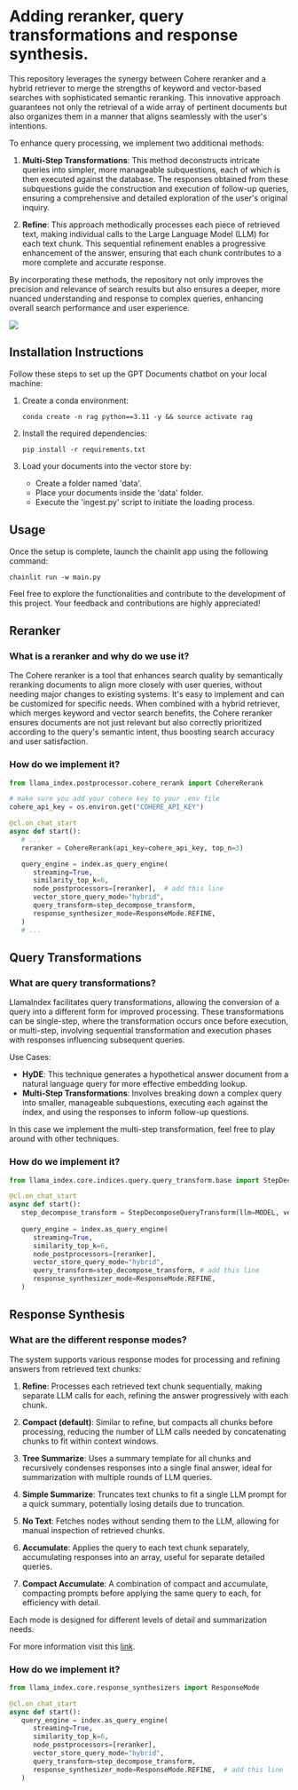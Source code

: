 # Adding reranker, query transformations and response synthesis.

This repository leverages the synergy between Cohere reranker and a hybrid retriever to merge the strengths of keyword and vector-based searches with sophisticated semantic reranking. This innovative approach guarantees not only the retrieval of a wide array of pertinent documents but also organizes them in a manner that aligns seamlessly with the user's intentions.

To enhance query processing, we implement two additional methods:

1. **Multi-Step Transformations**: This method deconstructs intricate queries into simpler, more manageable subquestions, each of which is then executed against the database. The responses obtained from these subquestions guide the construction and execution of follow-up queries, ensuring a comprehensive and detailed exploration of the user's original inquiry.

2. **Refine**: This approach methodically processes each piece of retrieved text, making individual calls to the Large Language Model (LLM) for each text chunk. This sequential refinement enables a progressive enhancement of the answer, ensuring that each chunk contributes to a more complete and accurate response.

By incorporating these methods, the repository not only improves the precision and relevance of search results but also ensures a deeper, more nuanced understanding and response to complex queries, enhancing overall search performance and user experience.

![](https://github.com/felipearosr/GPT-Documents/blob/main/1.Streaming%20-%20Memory%20-%20Sources/images/RAG.gif)

## Installation Instructions

Follow these steps to set up the GPT Documents chatbot on your local machine:

1. Create a conda environment:

   ```shell
   conda create -n rag python==3.11 -y && source activate rag
   ```

2. Install the required dependencies:

   ```shell
   pip install -r requirements.txt
   ```

3. Load your documents into the vector store by: 
    - Create a folder named 'data'.
    - Place your documents inside the 'data' folder.
    - Execute the 'ingest.py' script to initiate the loading process.

## Usage

Once the setup is complete, launch the chainlit app using the following command:

```shell
chainlit run -w main.py
```

Feel free to explore the functionalities and contribute to the development of this project. Your feedback and contributions are highly appreciated!

## Reranker

### What is a reranker and why do we use it?

The Cohere reranker is a tool that enhances search quality by semantically reranking documents to align more closely with user queries, without needing major changes to existing systems. It's easy to implement and can be customized for specific needs. When combined with a hybrid retriever, which merges keyword and vector search benefits, the Cohere reranker ensures documents are not just relevant but also correctly prioritized according to the query's semantic intent, thus boosting search accuracy and user satisfaction.

### How do we implement it?

```python
from llama_index.postprocessor.cohere_rerank import CohereRerank

# make sure you add your cohere key to your .env file
cohere_api_key = os.environ.get("COHERE_API_KEY")

@cl.on_chat_start
async def start():
   # ...
   reranker = CohereRerank(api_key=cohere_api_key, top_n=3)

   query_engine = index.as_query_engine(
      streaming=True,
      similarity_top_k=6,
      node_postprocessors=[reranker],  # add this line
      vector_store_query_mode="hybrid",
      query_transform=step_decompose_transform,
      response_synthesizer_mode=ResponseMode.REFINE,
   )
   # ...
```

## Query Transformations

### What are query transformations?

LlamaIndex facilitates query transformations, allowing the conversion of a query into a different form for improved processing. These transformations can be single-step, where the transformation occurs once before execution, or multi-step, involving sequential transformation and execution phases with responses influencing subsequent queries.

Use Cases:

- **HyDE**: This technique generates a hypothetical answer document from a natural language query for more effective embedding lookup.
- **Multi-Step Transformations**: Involves breaking down a complex query into smaller, manageable subquestions, executing each against the index, and using the responses to inform follow-up questions.

In this case we implement the multi-step transformation, feel free to play around with other techniques.

### How do we implement it?

```python
from llama_index.core.indices.query.query_transform.base import StepDecomposeQueryTransform

@cl.on_chat_start
async def start():
   step_decompose_transform = StepDecomposeQueryTransform(llm=MODEL, verbose=True)
   
   query_engine = index.as_query_engine(
      streaming=True,
      similarity_top_k=6,
      node_postprocessors=[reranker],
      vector_store_query_mode="hybrid",
      query_transform=step_decompose_transform, # add this line
      response_synthesizer_mode=ResponseMode.REFINE,
   )
```

## Response Synthesis

### What are the different response modes?

The system supports various response modes for processing and refining answers from retrieved text chunks:

1. **Refine**: Processes each retrieved text chunk sequentially, making separate LLM calls for each, refining the answer progressively with each chunk.

2. **Compact (default)**: Similar to refine, but compacts all chunks before processing, reducing the number of LLM calls needed by concatenating chunks to fit within context windows.

3. **Tree Summarize**: Uses a summary template for all chunks and recursively condenses responses into a single final answer, ideal for summarization with multiple rounds of LLM queries.

4. **Simple Summarize**: Truncates text chunks to fit a single LLM prompt for a quick summary, potentially losing details due to truncation.

5. **No Text**: Fetches nodes without sending them to the LLM, allowing for manual inspection of retrieved chunks.

6. **Accumulate**: Applies the query to each text chunk separately, accumulating responses into an array, useful for separate detailed queries.

7. **Compact Accumulate**: A combination of compact and accumulate, compacting prompts before applying the same query to each, for efficiency with detail.

Each mode is designed for different levels of detail and summarization needs.

For more information visit this [link](https://docs.llamaindex.ai/en/stable/module_guides/deploying/query_engine/response_modes.html).

### How do we implement it?

```python
from llama_index.core.response_synthesizers import ResponseMode

@cl.on_chat_start
async def start():
   query_engine = index.as_query_engine(
      streaming=True,
      similarity_top_k=6,
      node_postprocessors=[reranker],
      vector_store_query_mode="hybrid",
      query_transform=step_decompose_transform,
      response_synthesizer_mode=ResponseMode.REFINE,  # add this line
   )
```
